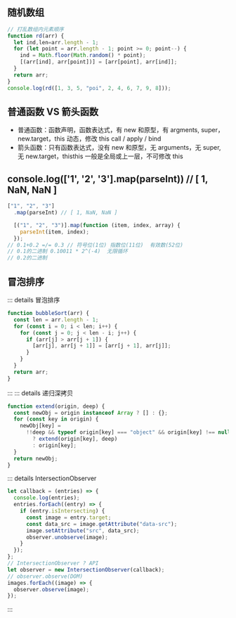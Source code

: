 ## 随机数组

```js
// 打乱数组内元素顺序
function rd(arr) {
  let ind,len=arr.length - 1;
  for (let point = arr.length - 1; point >= 0; point--) {
    ind = Math.floor(Math.random() * point);
    [(arr[ind], arr[point])] = [arr[point], arr[ind]];
  }
  return arr;
}
console.log(rd([1, 3, 5, "poi", 2, 4, 6, 7, 9, 8]));
```

## 普通函数 VS 箭头函数

- 普通函数：函数声明，函数表达式，有 new 和原型，有 argments, super，new.target，this 动态，修改 this call / apply / bind
- 箭头函数：只有函数表达式，没有 new 和原型，无 arguments，无 super, 无 new.target，thisthis 一般是全局或上一层，不可修改 this

## console.log(['1', '2', '3'].map(parseInt)) // [ 1, NaN, NaN ]

```js
["1", "2", "3"]
  .map(parseInt) // [ 1, NaN, NaN ]

  [("1", "2", "3")].map(function (item, index, array) {
    parseInt(item, index);
  });
// 0.1+0.2 =/= 0.3 // 符号位(1位) 指数位(11位)  有效数(52位)
// 0.1的二进制 0.10011 * 2^(-4)  无限循环
// 0.2的二进制
```

## 冒泡排序

::: details 冒泡排序

```js
function bubbleSort(arr) {
  const len = arr.length - 1;
  for (const i = 0; i < len; i++) {
    for (const j = 0; j < len - i; j++) {
      if (arr[j] > arr[j + 1]) {
        [arr[j], arr[j + 1]] = [arr[j + 1], arr[j]];
      }
    }
  }
  return arr;
}
```

:::
::: details 递归深拷贝

```js
function extend(origin, deep) {
  const newObj = origin instanceof Array ? [] : {};
  for (const key in origin) {
    newObj[key] =
      !!deep && typeof origin[key] === "object" && origin[key] !== null
        ? extend(origin[key], deep)
        : origin[key];
  }
  return newObj;
}
```

::: details IntersectionObserver

```js
let callback = (entries) => {
  console.log(entries);
  entries.forEach((entry) => {
    if (entry.isIntersecting) {
      const image = entry.target;
      const data_src = image.getAttribute("data-src");
      image.setAttribute("src", data_src);
      observer.unobserve(image);
    }
  });
};
// IntersectionObserver ? API
let observer = new IntersectionObserver(callback);
// observer.observe(DOM)
images.forEach((image) => {
  observer.observe(image);
});
```

:::
